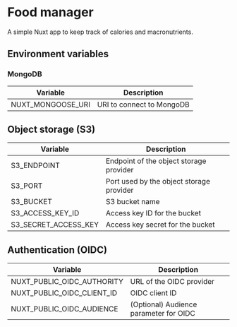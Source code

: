# Food manager

A simple Nuxt app to keep track of calories and macronutrients.

## Environment variables

### MongoDB

| Variable          | Description               |
| ----------------- | ------------------------- |
| NUXT_MONGOOSE_URI | URI to connect to MongoDB |

## Object storage (S3)

| Variable             | Description                              |
| -------------------- | ---------------------------------------- |
| S3_ENDPOINT          | Endpoint of the object storage provider  |
| S3_PORT              | Port used by the object storage provider |
| S3_BUCKET            | S3 bucket name                           |
| S3_ACCESS_KEY_ID     | Access key ID for the bucket             |
| S3_SECRET_ACCESS_KEY | Access key secret for the bucket         |

## Authentication (OIDC)

| Variable                   | Description                            |
| -------------------------- | -------------------------------------- |
| NUXT_PUBLIC_OIDC_AUTHORITY | URL of the OIDC provider               |
| NUXT_PUBLIC_OIDC_CLIENT_ID | OIDC client ID                         |
| NUXT_PUBLIC_OIDC_AUDIENCE  | (Optional) Audience parameter for OIDC |
